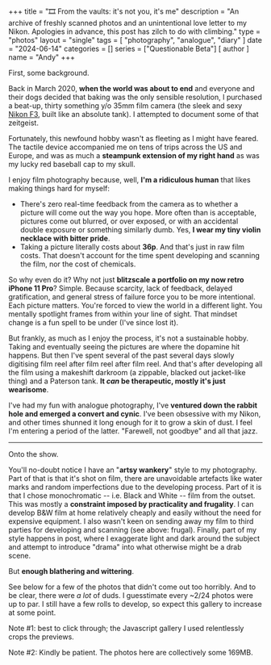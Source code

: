 +++
title = "🎞️ From the vaults: it's not you, it's me"
description = "An archive of freshly scanned photos and an unintentional love letter to my Nikon. Apologies in advance, this post has zilch to do with climbing."
type = "photos"
layout = "single"
tags = [
    "photography",
    "analogue",
    "diary"
]
date = "2024-06-14"
categories = []
series = ["Questionable Beta"]
[ author ]
  name = "Andy"
+++

First, some background. 

Back in March 2020, **when the world was about to end** and everyone and their dogs decided that baking was the only sensible resolution, I purchased a beat-up, thirty something y/o 35mm film camera (the sleek and sexy [Nikon F3](https://en.wikipedia.org/wiki/Nikon_F3), built like an absolute tank). I attempted to document some of that zeitgeist. 

Fortunately, this newfound hobby wasn't as fleeting as I might have feared. The tactile device accompanied me on tens of trips across the US and Europe, and was as much a **steampunk extension of my right hand** as was my lucky red baseball cap to my skull.

I enjoy film photography because, well, **I'm a ridiculous human** that likes making things hard for myself: 
* There's zero real-time feedback from the camera as to whether a picture will come out the way you hope. More often than is acceptable, pictures come out blurred, or over exposed, or with an accidental double exposure or something similarly dumb. Yes, **I wear my tiny violin necklace with bitter pride**. 
* Taking a picture literally costs about **36p**. And that's just in raw film costs. That doesn't account for the time spent developing and scanning the film, nor the cost of chemicals. 

So why even do it? Why not just **blitzscale a portfolio on my now retro iPhone 11 Pro**? Simple. Because scarcity, lack of feedback, delayed gratification, and general stress of failure force you to be more intentional. Each picture matters. You're forced to view the world in a different light. You mentally spotlight frames from within your line of sight. That mindset change is a fun spell to be under (I've since lost it).

But frankly, as much as I enjoy the process, it's not a sustainable hobby. Taking and eventually seeing the pictures are where the dopamine hit happens. But then I've spent several of the past several days slowly digitising film reel after film reel after film reel. And that's after developing all the film using a makeshift darkroom (a zippable, blacked out jacket-like thing) and a Paterson tank. **It *can* be therapeutic, mostly it's just wearisome**. 

I've had my fun with analogue photography, I've **ventured down the rabbit hole and emerged a convert and cynic**. I've been obsessive with my Nikon, and other times shunned it long enough for it to grow a skin of dust. I feel I'm entering a period of the latter. "Farewell, not goodbye" and all that jazz. 

---

Onto the show. 

You'll no-doubt notice I have an "**artsy wankery**" style to my photography. Part of that is that it's shot on film, there are unavoidable artefacts like water marks and random imperfections due to the developing process. Part of it is that I chose monochromatic -- i.e. Black and White -- film from the outset. This was mostly a **constraint imposed by practicality and frugality**. I can develop B&W film at home relatively cheaply and easily without the need for expensive equipment. I also wasn't keen on sending away my film to third parties for developing and scanning (see above: frugal). Finally, part of my style happens in post, where I exaggerate light and dark around the subject and attempt to introduce "drama" into what otherwise might be a drab scene. 

But **enough blathering and wittering**. 

See below for a few of the photos that didn't come out too horribly. And to be clear, there were *a lot* of duds. I guesstimate every ~2/24 photos were up to par. I still have a few rolls to develop, so expect this gallery to increase at some point. 

Note #1: best to click through; the Javascript gallery I used relentlessly crops the previews. 

Note #2: Kindly be patient. The photos here are collectively some 169MB. 